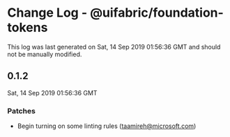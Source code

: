 # Change Log - @uifabric/foundation-tokens

This log was last generated on Sat, 14 Sep 2019 01:56:36 GMT and should not be manually modified.

## 0.1.2
Sat, 14 Sep 2019 01:56:36 GMT

### Patches

- Begin turning on some linting rules (taamireh@microsoft.com)